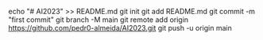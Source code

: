 echo "# AI2023" >> README.md
git init
git add README.md
git commit -m "first commit"
git branch -M main
git remote add origin https://github.com/pedr0-almeida/AI2023.git
git push -u origin main
